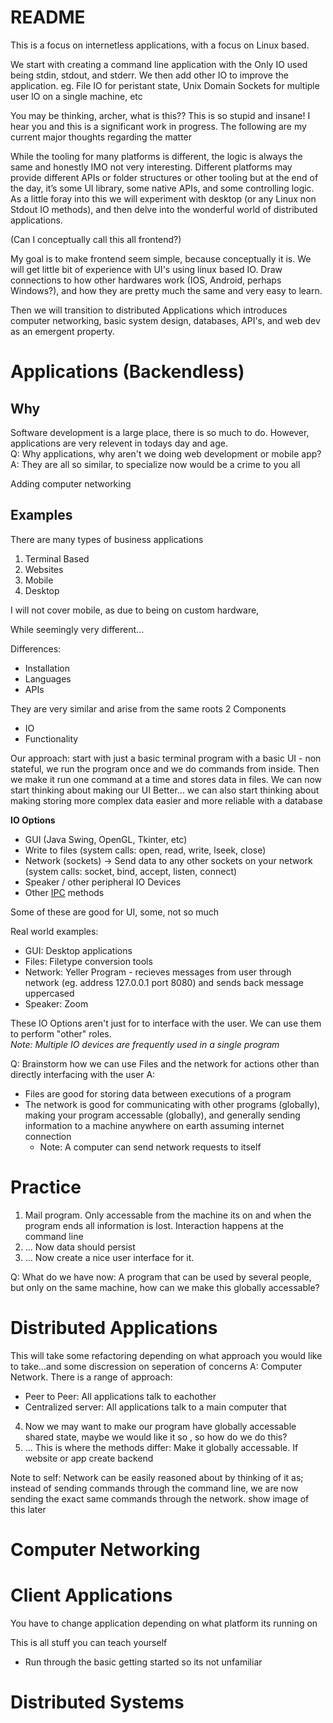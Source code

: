 # README
This is a focus on internetless applications, with a focus on Linux based. 

We start with creating a command line application with the Only IO used being stdin, stdout, and stderr. We then add other IO to improve the application. eg. File IO for peristant state, Unix Domain Sockets for multiple user IO on a single machine, etc

You may be thinking, archer, what is this?? This is so stupid and insane! I hear you and this is a significant work in progress. The following are my current major thoughts regarding the matter

While the tooling for many platforms is different, the logic is always the same and honestly IMO not very interesting. Different platforms may provide different APIs or folder structures or other tooling but at the  end of the day, it’s some UI library, some native APIs, and some controlling logic. As a little foray into this we will experiment with desktop (or any Linux non Stdout IO methods), and then delve into the wonderful world of distributed applications.

(Can I conceptually call this all frontend?)

My goal is to make frontend seem simple, because conceptually it is. We will get little bit of experience with UI's using linux based IO. Draw connections to how other hardwares work (IOS, Android, perhaps Windows?), and how they are pretty much the same and very easy to learn. 

Then we will transition to distributed Applications which introduces computer networking, basic system design, databases, API's, and web dev as an emergent property. 


# Applications (Backendless)
## Why
Software development is a large place, there is so much to do. However, applications are very relevent in todays day and age.  
Q: Why applications, why aren't we doing web development or mobile app?  
A: They are all so similar, to specialize now would be a crime to you all  

Adding computer networking 

## Examples
There are many types of business applications
1. Terminal Based
2. Websites
3. Mobile
4. Desktop

I will not cover mobile, as due to being on custom hardware, 

While seemingly very different...

Differences: 
* Installation
* Languages
* APIs

They are very similar and arise from the same roots 
2 Components
* IO
* Functionality

<!-- TODO: Expand on this -->
Our approach: 
start with just a basic terminal program with a basic UI - non stateful, we run the program once and we do commands from inside. Then we make it run one command at a time and stores data in files. We can now start thinking about making our UI Better... we can also start thinking about making storing more complex data easier and more reliable with a database

__IO Options__
* GUI (Java Swing, OpenGL, Tkinter, etc)
* Write to files (system calls: open, read, write, lseek, close)
* Network (sockets) -> Send data to any other sockets on your network (system calls: socket, bind, accept, listen, connect)
* Speaker / other peripheral IO Devices
* Other [IPC](https://en.wikipedia.org/wiki/Inter-process_communication) methods

Some of these are good for UI, some, not so much

Real world examples: 
* GUI: Desktop applications
* Files: Filetype conversion tools
* Network: Yeller Program - recieves messages from user through network (eg. address 127.0.0.1 port 8080) and sends back message uppercased
* Speaker: Zoom

These IO Options aren't just for to interface with the user. We can use them to perform "other" roles.  
*Note: Multiple IO devices are frequently used in a single program*

Q: Brainstorm how we can use Files and the network for actions other than directly interfacing with the user
A: 
* Files are good for storing data between executions of a program
* The network is good for communicating with other programs (globally), making your program accessable (globally), and generally sending information to a machine anywhere on earth assuming internet connection
    * Note: A computer can send network requests to itself


# Practice
1. Mail program. Only accessable from the machine its on and when the program ends all information is lost. Interaction happens at the command line
2. ... Now data should persist
3. ... Now create a nice user interface for it. <!-- TODO: The ordering here seems wrong - also whats up with mobile app ;-; eugh explaining server and application is going to be a pain here TODO: figure this out-->

Q: What do we have now: A program that can be used by several people, but only on the same machine, how can we make this globally accessable?
# Distributed Applications
This will take some refactoring depending on what approach you would like to take...and some discression on seperation of concerns
A: Computer Network. There is a range of approach:
* Peer to Peer: All applications talk to eachother
* Centralized server: All applications talk to a main computer that 

4. Now we may want to make our program have globally accessable shared state, maybe we would like it so , so how do we do this? 
4. ... This is where the methods differ: Make it globally accessable. If website or app create backend 

Note to self: Network can be easily reasoned about by thinking of it as; instead of sending commands through the command line, we are now sending the exact same commands through the network. show image of this later

# Computer Networking

# Client Applications
You have to change application depending on what platform its running on

This is all stuff you can teach yourself
* Run through the basic getting started so its not unfamiliar

# Distributed Systems
